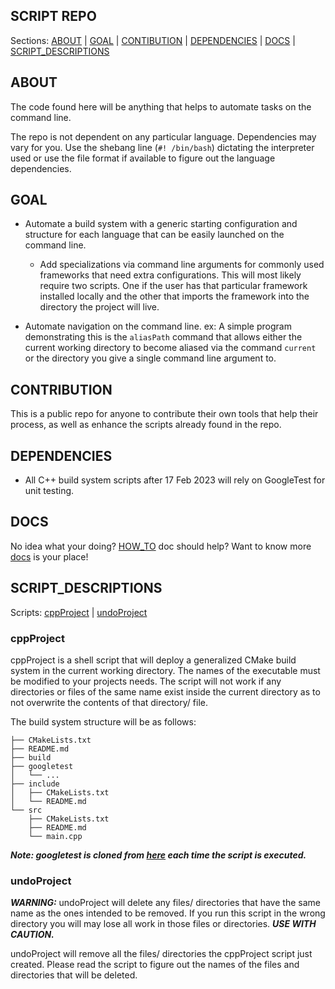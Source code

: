 ## SCRIPT REPO  
 
Sections: [ABOUT](#about) | [GOAL](#goal) | [CONTIBUTION](#contribution) | [DEPENDENCIES](#dependencies) | [DOCS](#docs) | [SCRIPT_DESCRIPTIONS](#script_descriptions)

## ABOUT

The code found here will be anything that
helps to automate tasks on the command line. 

The repo is not dependent on any particular language. Dependencies may vary 
for you. Use the shebang line (`#! /bin/bash`) dictating the interpreter 
used or use the file format if available to figure out the language dependencies. 

## GOAL

- Automate a build system with a generic starting configuration and structure 
for each language that can be easily launched on the command line.
    - Add specializations via command line arguments for commonly used frameworks
    that need extra configurations. This will most likely require two scripts. 
    One if the user has that particular framework installed locally and the other
    that imports the framework into the directory the project will live.

- Automate navigation on the command line. 
    ex: 
     A simple program demonstrating this is the `aliasPath` command that allows 
     either the current working directory to become aliased via the command `current`
     or the directory you give a single command line argument to. 

## CONTRIBUTION

This is a public repo for anyone to contribute their own tools that help their 
process, as well as enhance the scripts already found in the repo.

## DEPENDENCIES

- All C++ build system scripts after 17 Feb 2023 will rely on GoogleTest for unit testing. 

## DOCS

No idea what your doing? [HOW_TO]() doc should help? Want to know more [docs]() is your place! 

## SCRIPT_DESCRIPTIONS

Scripts: [cppProject](#cppproject) | [undoProject](#undoproject)

### cppProject

cppProject is a shell script that will deploy a generalized CMake build system in the current working directory. The names of the executable must be modified to your projects needs. The script will not work if any directories or files of the same name exist inside the current directory as to not overwrite the contents of that directory/ file. 

The build system structure will be as follows: 

```
├── CMakeLists.txt
├── README.md
├── build
├── googletest
│   └── ...
├── include
│   ├── CMakeLists.txt
│   └── README.md
└── src
    ├── CMakeLists.txt
    ├── README.md
    └── main.cpp

```
***Note: googletest is cloned from [here](https://github.com/google/googletest.git) each time the script is executed.***

### undoProject

***WARNING:*** undoProject will delete any files/ directories that have the same name as the ones intended to be removed. If you run this script in the wrong directory you will may lose all work in those files or directories. ***USE WITH CAUTION.*** 

undoProject will remove all the files/ directories the cppProject script just created. Please read the script to figure out the names of the files and directories that will be deleted. 

